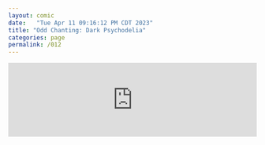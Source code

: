 ```yaml
---
layout: comic
date:   "Tue Apr 11 09:16:12 PM CDT 2023"
title: "Odd Chanting: Dark Psychodelia"
categories: page
permalink: /012
---
```

<iframe scrolling="no" id="hearthis_at_track_8708485" width="100%" height="150" src="https://app.hearthis.at/embed/8708485/transparent_black/?hcolor=&color=&style=2&block_size=2&block_space=1&background=1&waveform=0&cover=0&autoplay=0&css=" frameborder="0" allowtransparency allow="autoplay"><p>Listen to <a href="https://hearthis.at/todiaspora/oddchanting/" target="_blank">Odd Chanting</a> <span>by</span><a href="https://hearthis.at/todiaspora/" target="_blank" >ToDiaspora</a> <span>on</span> <a href="https://hearthis.at/" target="_blank">hearthis.at</a></p></iframe>

